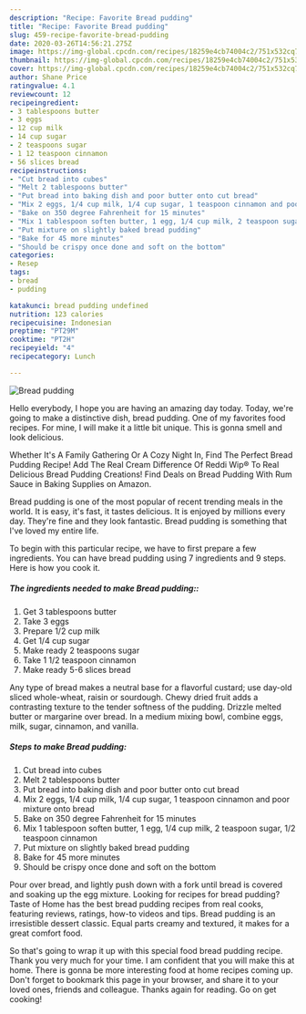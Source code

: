 ```yaml
---
description: "Recipe: Favorite Bread pudding"
title: "Recipe: Favorite Bread pudding"
slug: 459-recipe-favorite-bread-pudding
date: 2020-03-26T14:56:21.275Z
image: https://img-global.cpcdn.com/recipes/18259e4cb74004c2/751x532cq70/bread-pudding-recipe-main-photo.jpg
thumbnail: https://img-global.cpcdn.com/recipes/18259e4cb74004c2/751x532cq70/bread-pudding-recipe-main-photo.jpg
cover: https://img-global.cpcdn.com/recipes/18259e4cb74004c2/751x532cq70/bread-pudding-recipe-main-photo.jpg
author: Shane Price
ratingvalue: 4.1
reviewcount: 12
recipeingredient:
- 3 tablespoons butter
- 3 eggs
- 12 cup milk
- 14 cup sugar
- 2 teaspoons sugar
- 1 12 teaspoon cinnamon
- 56 slices bread
recipeinstructions:
- "Cut bread into cubes"
- "Melt 2 tablespoons butter"
- "Put bread into baking dish and poor butter onto cut bread"
- "Mix 2 eggs, 1/4 cup milk, 1/4 cup sugar, 1 teaspoon cinnamon and poor mixture onto bread"
- "Bake on 350 degree Fahrenheit for 15 minutes"
- "Mix 1 tablespoon soften butter, 1 egg, 1/4 cup milk, 2 teaspoon sugar, 1/2 teaspoon cinnamon"
- "Put mixture on slightly baked bread pudding"
- "Bake for 45 more minutes"
- "Should be crispy once done and soft on the bottom"
categories:
- Resep
tags:
- bread
- pudding

katakunci: bread pudding undefined
nutrition: 123 calories
recipecuisine: Indonesian
preptime: "PT29M"
cooktime: "PT2H"
recipeyield: "4"
recipecategory: Lunch

---
```



![Bread pudding](https://img-global.cpcdn.com/recipes/18259e4cb74004c2/751x532cq70/bread-pudding-recipe-main-photo.jpg)

Hello everybody, I hope you are having an amazing day today. Today, we're going to make a distinctive dish, bread pudding. One of my favorites food recipes. For mine, I will make it a little bit unique. This is gonna smell and look delicious.

Whether It&#39;s A Family Gathering Or A Cozy Night In, Find The Perfect Bread Pudding Recipe! Add The Real Cream Difference Of Reddi Wip® To Real Delicious Bread Pudding Creations! Find Deals on Bread Pudding With Rum Sauce in Baking Supplies on Amazon.

Bread pudding is one of the most popular of recent trending meals in the world. It is easy, it's fast, it tastes delicious. It is enjoyed by millions every day. They're fine and they look fantastic. Bread pudding is something that I've loved my entire life.


To begin with this particular recipe, we have to first prepare a few ingredients. You can have bread pudding using 7 ingredients and 9 steps. Here is how you cook it.

##### The ingredients needed to make Bread pudding::

1. Get 3 tablespoons butter
1. Take 3 eggs
1. Prepare 1/2 cup milk
1. Get 1/4 cup sugar
1. Make ready 2 teaspoons sugar
1. Take 1 1/2 teaspoon cinnamon
1. Make ready 5-6 slices bread


Any type of bread makes a neutral base for a flavorful custard; use day-old sliced whole-wheat, raisin or sourdough. Chewy dried fruit adds a contrasting texture to the tender softness of the pudding. Drizzle melted butter or margarine over bread. In a medium mixing bowl, combine eggs, milk, sugar, cinnamon, and vanilla. 

##### Steps to make Bread pudding:

1. Cut bread into cubes
1. Melt 2 tablespoons butter
1. Put bread into baking dish and poor butter onto cut bread
1. Mix 2 eggs, 1/4 cup milk, 1/4 cup sugar, 1 teaspoon cinnamon and poor mixture onto bread
1. Bake on 350 degree Fahrenheit for 15 minutes
1. Mix 1 tablespoon soften butter, 1 egg, 1/4 cup milk, 2 teaspoon sugar, 1/2 teaspoon cinnamon
1. Put mixture on slightly baked bread pudding
1. Bake for 45 more minutes
1. Should be crispy once done and soft on the bottom


Pour over bread, and lightly push down with a fork until bread is covered and soaking up the egg mixture. Looking for recipes for bread pudding? Taste of Home has the best bread pudding recipes from real cooks, featuring reviews, ratings, how-to videos and tips. Bread pudding is an irresistible dessert classic. Equal parts creamy and textured, it makes for a great comfort food. 

So that's going to wrap it up with this special food bread pudding recipe. Thank you very much for your time. I am confident that you will make this at home. There is gonna be more interesting food at home recipes coming up. Don't forget to bookmark this page in your browser, and share it to your loved ones, friends and colleague. Thanks again for reading. Go on get cooking!
